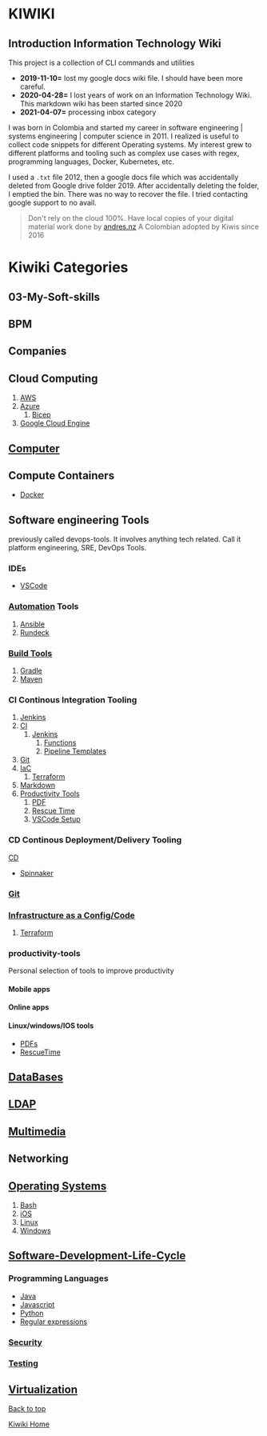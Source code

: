 <h1>KIWIKI</h1>

## Introduction Information Technology Wiki

This project is a collection of CLI commands and utilities

- **2019-11-10=** lost my google docs wiki file. I should have been more careful.
- **2020-04-28=** I lost years of work on an Information Technology Wiki. This markdown wiki has been started since 2020
- **2021-04-07=** processing inbox category

I was born in Colombia and started my career in software engineering | systems engineering | computer science in 2011. 
I realized is useful to collect code snippets for different Operating systems. My interest grew to different platforms and tooling such as complex use cases with regex, programming languages, Docker, Kubernetes, etc.

I used a `.txt` file 2012, then a google docs file which was accidentally deleted from Google drive folder 2019. After accidentally deleting the folder, I emptied the bin. There was no way to recover the file. I tried contacting google support to no avail.

> Don't rely on the cloud 100%. Have local copies of your digital material
> work done by [andres.nz](www.andres.nz) A Colombian adopted by Kiwis since 2016

# Kiwiki Categories

## 03-My-Soft-skills

## BPM

## Companies

## Cloud Computing

1. [AWS](./cloud-computing/aws/readme.md)
2. [Azure](./cloud-computing/azure/readme.md)
    1. [Bicep](./cloud-computing/azure/bicep/readme.md)
3. [Google Cloud Engine](./cloud-computing/gcp/readme.md)

## [Computer](./computer/computer.md)

## Compute Containers

- [Docker](./containers/readme.md)

## Software engineering Tools
previously called devops-tools. It involves anything tech related. Call it platform engineering, SRE, DevOps Tools.
  
### IDEs
- [VSCode](./devops-tools/productivity-tools/vscode-setup)

### [Automation](./devops-tools/automation/readme.md) Tools
1. [Ansible](./devops-tools/automation/ansible/readme.md)  
2. [Rundeck](./devops-tools/automation/Rundeck/readme.md) 

### [Build Tools](./devops-tools/build-tools/readme.md)  
1. [Gradle](./devops-tools/build-tools/gradle/readme.md)  
 2. [Maven](./devops-tools/build-tools/maven/readme.md)

### CI Continous Integration Tooling
1. [Jenkins](./devops-tools/CI/jenkins/)
1. [CI](./devops-tools/CI/readme.md)  
    1. [Jenkins](./devops-tools/CI/jenkins/readme.md)  
        1. [Functions](./devops-tools/CI/jenkins/functions/readme.md)  
        2. [Pipeline Templates](./devops-tools/CI/jenkins/pipeline-templates/readme.md)  
5. [Git](./devops-tools/git/readme.md)  
6. [IaC](./devops-tools/IaC/readme.md)  
    1. [Terraform](./devops-tools/IaC/terraform/readme.md)  
7. [Markdown](./devops-tools/markdown/readme.md)  
8. [Productivity Tools](./devops-tools/productivity-tools/readme.md)  
    1. [PDF](./devops-tools/productivity-tools/pdf/readme.md)  
    2. [Rescue Time](./devops-tools/productivity-tools/rescue-time/readme.md)  
    3. [VSCode Setup](./devops-tools/productivity-tools/vscode-setup/readme.md) 
### CD Continous Deployment/Delivery Tooling
[CD](./devops-tools/CD/readme.md)
- [Spinnaker](./devops-tools/CD/spinnaker.md)

### [Git](./devops-tools/git/readme.md)

### [Infrastructure as a Config/Code](./devops-tools/IaC/readme.md)

1. [Terraform](./devops-tools/IaC/terraform/readme.md)

### productivity-tools
Personal selection of tools to improve productivity
#### Mobile apps

#### Online apps

#### Linux/windows/IOS tools
- [PDFs](./devops-tools/productivity-tools/pdf)
- [RescueTime](./devops-tools/productivity-tools/rescue-time/)

## [DataBases](./databases/sql.md)

## [LDAP](./LDAP/)

## [Multimedia](./multimedia/readme.md)

## Networking
## [Operating Systems](./operating-systems/readme.md) 
1. [Bash](./operating-systems/bash/readme.md)   
2. [iOS](./operating-systems/ios/readme.md)  
3. [Linux](./operating-systems/linux/readme.md)  
4. [Windows](./operating-systems/windows/readme.md)

## [Software-Development-Life-Cycle](./Software-Development-Life-Cycle/readme.md)

### Programming Languages

- [Java](./Software-Development-Life-Cycle/programming-languages/java/readme.md)
- [Javascript](./Software-Development-Life-Cycle/programming-languages/java/readme.md)
- [Python](./Software-Development-Life-Cycle/programming-languages/python/readme.md)
- [Regular expressions](./Software-Development-Life-Cycle/regex/readme.md)

### [Security](./Software-Development-Life-Cycle/security/readme.md)

### [Testing](./Software-Development-Life-Cycle/testing/readme.md)

## [Virtualization](./Virtualization/readme.md)

[Back to top](#)

[Kiwiki Home](/../../)
